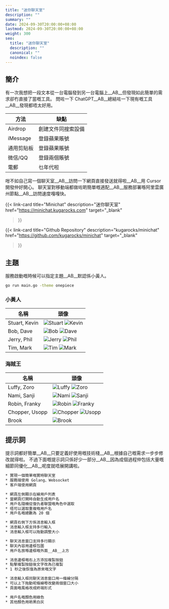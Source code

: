 ```yaml
---
title: "迷你聊天室"
description: ""
summary: ""
date: 2024-09-30T20:00:00+08:00
lastmod: 2024-09-30T20:00:00+08:00
weight: 300
seo:
  title: "迷你聊天室"
  description: ""
  canonical: ""
  noindex: false
---
```


## 簡介

有一次我想把一段文本從一台電腦發到另一台電腦上__AB__但發現如此簡單的需求卻冇直接了當嘅工具。
問咗一下 ChatGPT__AB__總結咗一下現有嘅工具__AB__發現都唔太好用。

| 方法 | 缺點 |
| --- | --- |
| Airdrop | 創建文件同搜索設備 |
| iMessage | 登錄蘋果賬號 |
| 通用剪貼板 | 登錄蘋果賬號 |
| 微信/QQ | 登錄兩個賬號 |
| 電郵 | 乜年代啦 |

咁不如自己寫一個聊天室__AB__訪問一下網頁直接發送就得啦__AB__用 Cursor 開發仲好開心。
聊天室對移動端都做咗啲簡單嘅適配__AB__服務部署喺阿里雲廣州節點__AB__訪問速度嘎嘎快。

{{< link-card
  title="Minichat"
  description="迷你聊天室"
  href="https://minichat.kugarocks.com"
  target="_blank"
>}}

{{< link-card
  title="Github Repository"
  description="kugarocks/minichat"
  href="https://github.com/kugarocks/minichat"
  target="_blank"
>}}

## 主題

服務啟動嘅時候可以指定主題__AB__默認係小黃人。

```bash {frame="none"}
go run main.go -theme onepiece
```

### 小黃人

| 名稱 | 頭像 |
| --- | --- |
| Stuart, Kevin | ![Stuart](images/minions/avatar/stuart.jpg) ![Kevin](images/minions/avatar/kevin.jpg) |
| Bob, Dave | ![Bob](images/minions/avatar/bob.jpg) ![Dave](images/minions/avatar/dave.jpg) |
| Jerry, Phil | ![Jerry](images/minions/avatar/jerry.jpg) ![Phil](images/minions/avatar/phil.jpg) |
| Tim, Mark | ![Tim](images/minions/avatar/tim.jpg) ![Mark](images/minions/avatar/mark.jpg) |

### 海賊王

| 名稱 | 頭像 |
| --- | --- |
| Luffy, Zoro | ![Luffy](images/onepiece/avatar/luffy.jpg) ![Zoro](images/onepiece/avatar/zoro.jpg) |
| Nami, Sanji | ![Nami](images/onepiece/avatar/nami.jpg) ![Sanji](images/onepiece/avatar/sanji.jpg) |
| Robin, Franky | ![Robin](images/onepiece/avatar/robin.jpg) ![Franky](images/onepiece/avatar/franky.jpg) |
| Chopper, Usopp | ![Chopper](images/onepiece/avatar/chopper.jpg) ![Usopp](images/onepiece/avatar/usopp.jpg) |
| Brook | ![Brook](images/onepiece/avatar/brook.jpg) |

## 提示詞

提示詞都好簡單__AB__只要定義好使用嘅技術棧__AB__根據自己嘅需求一步步修改就得啦。
不過下面嘅提示詞只係好少一部分__AB__因為成個過程仲包括大量嘅細節同優化__AB__呢度就唔展開講啦。

```txt {frame="none"}
* 實現一個簡單嘅實時聊天室
* 服務端使用 Golang、Websocket
* 客戶端使用網頁
```

```txt {frame="none"}
* 網頁左側顯示在線用戶列表
* 當網頁打開時自動生成用戶名
* 用戶名隨機從復仇者聯盟嘅角色中選取
* 唔可以選取重複嘅用戶名
* 用戶名嘅總數為 20 個
```

```txt {frame="none"}
* 網頁右側下方係消息輸入框
* 消息輸入框支持多行輸入
* 消息輸入框可以拖動調整大小
```

```txt {frame="none"}
* 聊天消息窗口支持多行顯示
* 聊天內容用邊框包圍
* 用戶名放喺邊框嘅外面__AB__上方
```

```txt {frame="none"}
* 消息邊框嘅右上方添加複製按鈕
* 點擊複製按鈕後文字改為已複製
* 1 秒之後恢復為原來嘅文字
```

```txt {frame="none"}
* 消息輸入框同聊天消息窗口用一條線分隔
* 可以上下拖動呢條線嚟改變兩個窗口大小
* 頁面嘅風格改成終端形式
```

```txt {frame="none"}
* 用戶名嘅顏色用綠色
* 其他顏色用啲黑白灰
```
